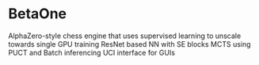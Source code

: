 # BetaOne

AlphaZero-style chess engine that uses supervised learning to unscale towards single GPU training
ResNet based NN with SE blocks
MCTS using PUCT and Batch inferencing
UCI interface for GUIs
